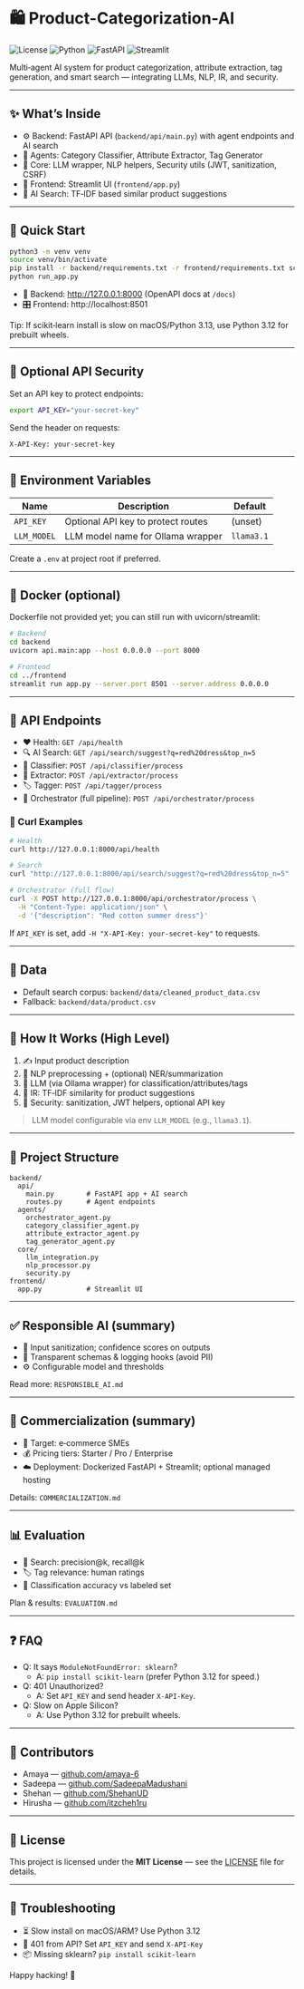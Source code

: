 # 🛍️ Product-Categorization-AI

<p align="left">
  <img alt="License" src="https://img.shields.io/badge/license-MIT-green" />
  <img alt="Python" src="https://img.shields.io/badge/python-3.12%2B-blue" />
  <img alt="FastAPI" src="https://img.shields.io/badge/FastAPI-🔥-teal" />
  <img alt="Streamlit" src="https://img.shields.io/badge/Streamlit-UI-red" />
</p>

Multi‑agent AI system for product categorization, attribute extraction, tag generation, and smart search — integrating LLMs, NLP, IR, and security.

---

## ✨ What’s Inside
- ⚙️ Backend: FastAPI API (`backend/api/main.py`) with agent endpoints and AI search
- 🧠 Agents: Category Classifier, Attribute Extractor, Tag Generator
- 🧩 Core: LLM wrapper, NLP helpers, Security utils (JWT, sanitization, CSRF)
- 🎨 Frontend: Streamlit UI (`frontend/app.py`)
- 🔎 AI Search: TF‑IDF based similar product suggestions

---

## 🚀 Quick Start
```bash
python3 -m venv venv
source venv/bin/activate
pip install -r backend/requirements.txt -r frontend/requirements.txt scikit-learn
python run_app.py
```
- 🧪 Backend: http://127.0.0.1:8000 (OpenAPI docs at `/docs`)
- 🎛️ Frontend: http://localhost:8501

Tip: If scikit‑learn install is slow on macOS/Python 3.13, use Python 3.12 for prebuilt wheels.

---

## 🔐 Optional API Security
Set an API key to protect endpoints:
```bash
export API_KEY="your-secret-key"
```
Send the header on requests:
```
X-API-Key: your-secret-key
```

---

## 🧾 Environment Variables
| Name       | Description                          | Default     |
|------------|--------------------------------------|-------------|
| `API_KEY`  | Optional API key to protect routes   | (unset)     |
| `LLM_MODEL`| LLM model name for Ollama wrapper    | `llama3.1`  |

Create a `.env` at project root if preferred.

---

## 🐳 Docker (optional)
Dockerfile not provided yet; you can still run with uvicorn/streamlit:
```bash
# Backend
cd backend
uvicorn api.main:app --host 0.0.0.0 --port 8000

# Frontend
cd ../frontend
streamlit run app.py --server.port 8501 --server.address 0.0.0.0
```

---

## 📡 API Endpoints
- ❤️ Health: `GET /api/health`
- 🔍 AI Search: `GET /api/search/suggest?q=red%20dress&top_n=5`
- 🧭 Classifier: `POST /api/classifier/process`
- 🧪 Extractor: `POST /api/extractor/process`
- 🏷️ Tagger: `POST /api/tagger/process`
- 🤖 Orchestrator (full pipeline): `POST /api/orchestrator/process`

### 🔧 Curl Examples
```bash
# Health
curl http://127.0.0.1:8000/api/health

# Search
curl "http://127.0.0.1:8000/api/search/suggest?q=red%20dress&top_n=5"

# Orchestrator (full flow)
curl -X POST http://127.0.0.1:8000/api/orchestrator/process \
  -H "Content-Type: application/json" \
  -d '{"description": "Red cotton summer dress"}'
```
If `API_KEY` is set, add `-H "X-API-Key: your-secret-key"` to requests.

---

## 📂 Data
- Default search corpus: `backend/data/cleaned_product_data.csv`
- Fallback: `backend/data/product.csv`

---

## 🧠 How It Works (High Level)
1. ✍️ Input product description
2. 🧪 NLP preprocessing + (optional) NER/summarization
3. 🧠 LLM (via Ollama wrapper) for classification/attributes/tags
4. 🔎 IR: TF‑IDF similarity for product suggestions
5. 🔐 Security: sanitization, JWT helpers, optional API key

> LLM model configurable via env `LLM_MODEL` (e.g., `llama3.1`).

---

## 🧭 Project Structure
```
backend/
  api/
    main.py        # FastAPI app + AI search
    routes.py      # Agent endpoints
  agents/
    orchestrator_agent.py
    category_classifier_agent.py
    attribute_extractor_agent.py
    tag_generator_agent.py
  core/
    llm_integration.py
    nlp_processor.py
    security.py
frontend/
  app.py           # Streamlit UI
```

---

## ✅ Responsible AI (summary)
- 🧹 Input sanitization; confidence scores on outputs
- 🧾 Transparent schemas & logging hooks (avoid PII)
- ⚙️ Configurable model and thresholds

Read more: `RESPONSIBLE_AI.md`

---

## 💼 Commercialization (summary)
- 🎯 Target: e‑commerce SMEs
- 💰 Pricing tiers: Starter / Pro / Enterprise
- ☁️ Deployment: Dockerized FastAPI + Streamlit; optional managed hosting

Details: `COMMERCIALIZATION.md`

---

## 📊 Evaluation
- 🔎 Search: precision@k, recall@k
- 🏷️ Tag relevance: human ratings
- 🧭 Classification accuracy vs labeled set

Plan & results: `EVALUATION.md`

---

## ❓ FAQ
- Q: It says `ModuleNotFoundError: sklearn`?
  - A: `pip install scikit-learn` (prefer Python 3.12 for speed.)
- Q: 401 Unauthorized?
  - A: Set `API_KEY` and send header `X-API-Key`.
- Q: Slow on Apple Silicon?
  - A: Use Python 3.12 for prebuilt wheels.

---

## 👥 Contributors
- Amaya — [github.com/amaya-6](https://github.com/amaya-6)
- Sadeepa — [github.com/SadeepaMadushani](https://github.com/SadeepaMadushani)
- Shehan — [github.com/ShehanUD](https://github.com/ShehanUD)
- Hirusha — [github.com/itzcheh1ru](https://github.com/itzcheh1ru)

---

## 📜 License
This project is licensed under the **MIT License** — see the [LICENSE](LICENSE) file for details.

---

## 🧰 Troubleshooting
- ⏳ Slow install on macOS/ARM? Use Python 3.12
- 🔑 401 from API? Set `API_KEY` and send `X-API-Key`
- 📦 Missing sklearn? `pip install scikit-learn`

Happy hacking! 🚀


